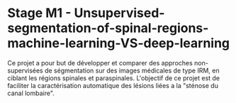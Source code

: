 # Stage M1 - Unsupervised-segmentation-of-spinal-regions-machine-learning-VS-deep-learning
Ce projet a pour but de développer et comparer des approches non-supervisées de ségmentation sur des images médicales de type IRM, en ciblant les régions spinales et paraspinales. L'objectif de ce projet est de faciliter la caractérisation automatique des lésions liées a la "sténose du canal lombaire".
